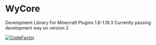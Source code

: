 # WyCore
Development Library For Minecraft Plugins 1.8-1.19.3
Currently passing development way on version 2

[![CodeFactor](https://www.codefactor.io/repository/github/thewylot/wycore/badge)](https://www.codefactor.io/repository/github/thewylot/wycore)
